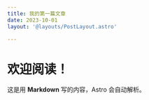 ```yaml
---
title: 我的第一篇文章
date: 2023-10-01
layout: '@layouts/PostLayout.astro'

---
```


# 欢迎阅读！

这是用 **Markdown** 写的内容，Astro 会自动解析。
